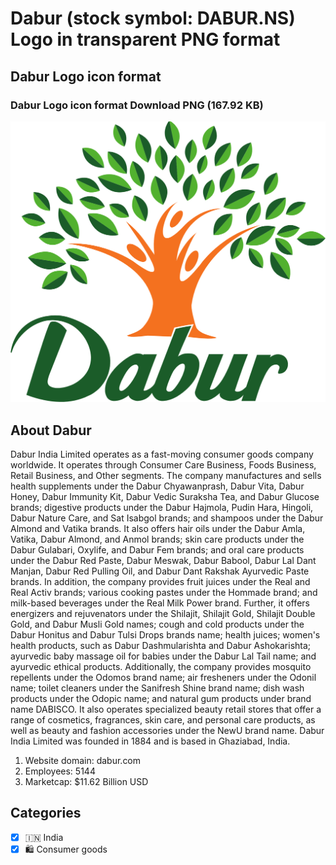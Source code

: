 # Dabur (stock symbol: DABUR.NS) Logo in transparent PNG format

## Dabur Logo icon format

### Dabur Logo icon format Download PNG (167.92 KB)

![Dabur Logo icon format Download PNG (167.92 KB)](/img/orig/DABUR.NS-f750fc64.png)

## About Dabur

Dabur India Limited operates as a fast-moving consumer goods company worldwide. It operates through Consumer Care Business, Foods Business, Retail Business, and Other segments. The company manufactures and sells health supplements under the Dabur Chyawanprash, Dabur Vita, Dabur Honey, Dabur Immunity Kit, Dabur Vedic Suraksha Tea, and Dabur Glucose brands; digestive products under the Dabur Hajmola, Pudin Hara, Hingoli, Dabur Nature Care, and Sat Isabgol brands; and shampoos under the Dabur Almond and Vatika brands. It also offers hair oils under the Dabur Amla, Vatika, Dabur Almond, and Anmol brands; skin care products under the Dabur Gulabari, Oxylife, and Dabur Fem brands; and oral care products under the Dabur Red Paste, Dabur Meswak, Dabur Babool, Dabur Lal Dant Manjan, Dabur Red Pulling Oil, and Dabur Dant Rakshak Ayurvedic Paste brands. In addition, the company provides fruit juices under the Real and Real Activ brands; various cooking pastes under the Hommade brand; and milk-based beverages under the Real Milk Power brand. Further, it offers energizers and rejuvenators under the Shilajit, Shilajit Gold, Shilajit Double Gold, and Dabur Musli Gold names; cough and cold products under the Dabur Honitus and Dabur Tulsi Drops brands name; health juices; women's health products, such as Dabur Dashmularishta and Dabur Ashokarishta; ayurvedic baby massage oil for babies under the Dabur Lal Tail name; and ayurvedic ethical products. Additionally, the company provides mosquito repellents under the Odomos brand name; air fresheners under the Odonil name; toilet cleaners under the Sanifresh Shine brand name; dish wash products under the Odopic name; and natural gum products under brand name DABISCO. It also operates specialized beauty retail stores that offer a range of cosmetics, fragrances, skin care, and personal care products, as well as beauty and fashion accessories under the NewU brand name. Dabur India Limited was founded in 1884 and is based in Ghaziabad, India.

1. Website domain: dabur.com
2. Employees: 5144
3. Marketcap: $11.62 Billion USD


## Categories
- [x] 🇮🇳 India
- [x] 🛍 Consumer goods
